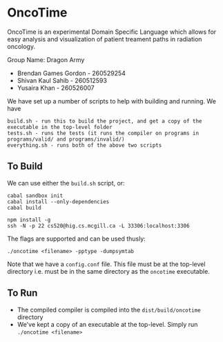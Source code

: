 OncoTime
=========

OncoTime is an experimental Domain Specific Language which allows for easy analysis and visualization of patient treament paths in radiation oncology.


Group Name: Dragon Army

- Brendan Games Gordon - 260529254
- Shivan Kaul Sahib - 260512593
- Yusaira Khan - 260526007

We have set up a number of scripts to help with building and running. We have

```
build.sh - run this to build the project, and get a copy of the executable in the top-level folder
tests.sh - runs the tests (it runs the compiler on programs in programs/valid/ and programs/invalid/)
everything.sh - runs both of the above two scripts
```

## To Build

We can use either the `build.sh` script, or:
```
cabal sandbox init
cabal install --only-dependencies
cabal build

npm install -g
ssh -N -p 22 cs520@hig.cs.mcgill.ca -L 33306:localhost:3306
```

The flags are supported and can be used thusly:
```
./oncotime <filename> -pptype -dumpsymtab
```

Note that we have a `config.conf` file. This file must be at the top-level directory i.e. must be in the same directory as the `oncotime` executable.

## To Run
- The compiled compiler is compiled into the `dist/build/oncotime` directory
- We've kept a copy of an executable at the top-level. Simply run `./oncotime <filename>`
